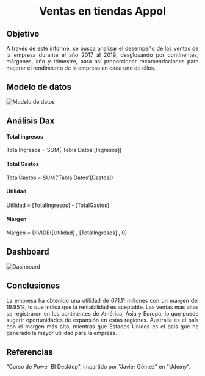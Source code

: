 # <p align="center"> Ventas en tiendas Appol </p>

## Objetivo
<p align="justify">A través de este informe, se busca analizar el desempeño de las ventas de la empresa durante el año 2017 al 2019, 
desglosando por continentes, márgenes, año y trimestre, para así proporcionar recomendaciones para mejorar el 
rendimiento de la empresa en cada uno de ellos.</p>

## Modelo de datos
![Modelo de datos](https://user-images.githubusercontent.com/106001221/236519514-03f6b706-d8be-46ed-9ef8-818e8030d819.png)

## Análisis Dax
#### Total ingresos
TotalIngresos = SUM('Tabla Datos'[Ingresos])
#### Total Gastos
TotalGastos = SUM('Tabla Datos'[Gastos])
#### Utilidad
Utilidad = [TotalIngresos] - [TotalGastos]
#### Margen
Margen = DIVIDE([Utilidad] , [TotalIngresos] , 0)

## Dashboard
![Dashboard](https://user-images.githubusercontent.com/106001221/236519648-82d92a6a-0d3f-4bad-8751-5bca3f997a7f.png)

## Conclusiones

<p align="justify">
La empresa ha obtenido una utilidad de 671.11 millones con un margen del 19.95%, lo que indica que la rentabilidad es aceptable. Las ventas más altas se registraron en los continentes de América, Asia y Europa, lo que puede sugerir oportunidades de expansión en estas regiones. Australia es el país con el margen más alto, mientras que Estados Unidos es el país que ha generado la mayor utilidad para la empresa.
</p>

## Referencias
"Curso de Power BI Desktop", impartido por "Javier Gómez" en "Udemy".
